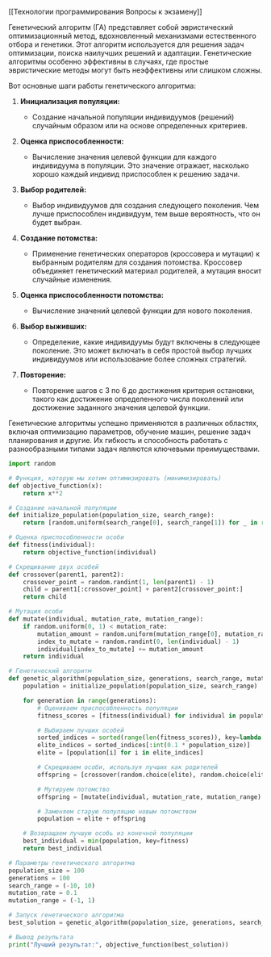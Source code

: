 [[Технологии программирования Вопросы к экзамену]]

Генетический алгоритм (ГА) представляет собой эвристический оптимизационный метод, вдохновленный механизмами естественного отбора и генетики. Этот алгоритм используется для решения задач оптимизации, поиска наилучших решений и адаптации. Генетические алгоритмы особенно эффективны в случаях, где простые эвристические методы могут быть неэффективны или слишком сложны.

Вот основные шаги работы генетического алгоритма:

1. **Инициализация популяции:**
   - Создание начальной популяции индивидуумов (решений) случайным образом или на основе определенных критериев.

2. **Оценка приспособленности:**
   - Вычисление значения целевой функции для каждого индивидуума в популяции. Это значение отражает, насколько хорошо каждый индивид приспособлен к решению задачи.

3. **Выбор родителей:**
   - Выбор индивидуумов для создания следующего поколения. Чем лучше приспособлен индивидуум, тем выше вероятность, что он будет выбран.

4. **Создание потомства:**
   - Применение генетических операторов (кроссовера и мутации) к выбранным родителям для создания потомства. Кроссовер объединяет генетический материал родителей, а мутация вносит случайные изменения.

5. **Оценка приспособленности потомства:**
   - Вычисление значений целевой функции для нового поколения.

6. **Выбор выживших:**
   - Определение, какие индивидуумы будут включены в следующее поколение. Это может включать в себя простой выбор лучших индивидуумов или использование более сложных стратегий.

7. **Повторение:**
   - Повторение шагов с 3 по 6 до достижения критерия остановки, такого как достижение определенного числа поколений или достижение заданного значения целевой функции.

Генетические алгоритмы успешно применяются в различных областях, включая оптимизацию параметров, обучение машин, решение задач планирования и другие. Их гибкость и способность работать с разнообразными типами задач являются ключевыми преимуществами.

``` python
import random

# Функция, которую мы хотим оптимизировать (минимизировать)
def objective_function(x):
    return x**2

# Создание начальной популяции
def initialize_population(population_size, search_range):
    return [random.uniform(search_range[0], search_range[1]) for _ in range(population_size)]

# Оценка приспособленности особи
def fitness(individual):
    return objective_function(individual)

# Скрещивание двух особей
def crossover(parent1, parent2):
    crossover_point = random.randint(1, len(parent1) - 1)
    child = parent1[:crossover_point] + parent2[crossover_point:]
    return child

# Мутация особи
def mutate(individual, mutation_rate, mutation_range):
    if random.uniform(0, 1) < mutation_rate:
        mutation_amount = random.uniform(mutation_range[0], mutation_range[1])
        index_to_mutate = random.randint(0, len(individual) - 1)
        individual[index_to_mutate] += mutation_amount
    return individual

# Генетический алгоритм
def genetic_algorithm(population_size, generations, search_range, mutation_rate, mutation_range):
    population = initialize_population(population_size, search_range)

    for generation in range(generations):
        # Оцениваем приспособленность популяции
        fitness_scores = [fitness(individual) for individual in population]

        # Выбираем лучших особей
        sorted_indices = sorted(range(len(fitness_scores)), key=lambda k: fitness_scores[k])
        elite_indices = sorted_indices[:int(0.1 * population_size)]
        elite = [population[i] for i in elite_indices]

        # Скрещиваем особи, используя лучших как родителей
        offspring = [crossover(random.choice(elite), random.choice(elite)) for _ in range(population_size)]

        # Мутируем потомство
        offspring = [mutate(individual, mutation_rate, mutation_range) for individual in offspring]

        # Заменяем старую популяцию новым потомством
        population = elite + offspring

    # Возвращаем лучшую особь из конечной популяции
    best_individual = min(population, key=fitness)
    return best_individual

# Параметры генетического алгоритма
population_size = 100
generations = 100
search_range = (-10, 10)
mutation_rate = 0.1
mutation_range = (-1, 1)

# Запуск генетического алгоритма
best_solution = genetic_algorithm(population_size, generations, search_range, mutation_rate, mutation_range)

# Вывод результата
print("Лучший результат:", objective_function(best_solution))

```